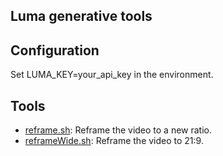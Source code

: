 Luma generative tools
---

## Configuration

Set LUMA_KEY=your_api_key in the environment.

## Tools

- [reframe.sh](reframe.sh): Reframe the video to a new ratio.
- [reframeWide.sh](reframeWide.sh): Reframe the video to 21:9.
